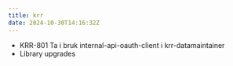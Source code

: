 ```yaml
---
title: krr
date: 2024-10-30T14:16:32Z
---
```

- KRR-801 Ta i bruk internal-api-oauth-client i krr-datamaintainer
- Library upgrades

